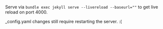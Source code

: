 Serve via
`bundle exec jekyll serve --livereload --baseurl=""`
to get live reload on port 4000.

_config.yaml changes still require restarting the server. :(